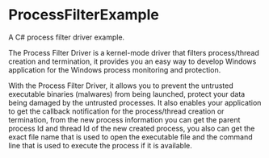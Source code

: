 # ProcessFilterExample
 A C# process filter driver example.

The Process Filter Driver is a kernel-mode driver that filters process/thread creation and termination, it provides you an easy way to develop Windows application for the Windows process monitoring and protection. 

With the Process Filter Driver, it allows you to prevent the untrusted executable binaries (malwares) from being launched, protect your data being damaged by the untrusted processes. It also enables your application to get the callback notification for the process/thread creation or termination, from the new process information you can get the parent process Id and thread Id of the new created process, you also can get the exact file name that is used to open the executable file and the command line that is used to execute the process if it is available.
